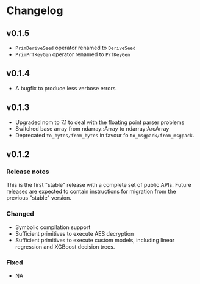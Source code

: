 # Changelog

## v0.1.5

- `PrimDeriveSeed` operator renamed to `DeriveSeed`
- `PrimPrfKeyGen` operator renamed to `PrfKeyGen`

## v0.1.4

- A bugfix to produce less verbose errors

## v0.1.3

- Upgraded nom to 7.1 to deal with the floating point parser problems
- Switched base array from ndarray::Array to ndarray:ArcArray
- Deprecated `to_bytes/from_bytes` in favour fo `to_msgpack/from_msgpack`.

## v0.1.2

### Release notes

This is the first "stable" release with a complete set of public APIs.
Future releases are expected to contain instructions for migration from the previous "stable" version.

### Changed

- Symbolic compilation support
- Sufficient primitives to execute AES decryption
- Sufficient primitives to execute custom models, including linear regression and XGBoost decision trees.

### Fixed

- NA
